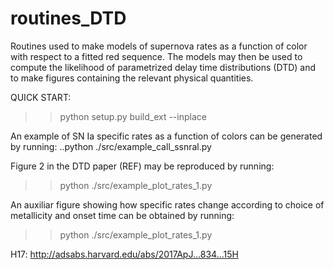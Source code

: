 # routines_DTD
Routines used to make models of supernova rates as a function of
color with respect to a fitted red sequence. The models may then
be used to compute the likelihood of parametrized delay time
distributions (DTD) and to make figures containing the relevant
physical quantities.

QUICK START:
>>python setup.py build_ext --inplace

An example of SN Ia specific rates as a function of colors
can be generated by running:
..python ./src/example_call_ssnral.py

Figure 2 in the DTD paper (REF) may be reproduced by running:
>>python ./src/example_plot_rates_1.py

An auxiliar figure showing how specific rates change
according to choice of metallicity and onset time
can be obtained by running:
>>python ./src/example_plot_rates_1.py

H17: http://adsabs.harvard.edu/abs/2017ApJ...834...15H 
